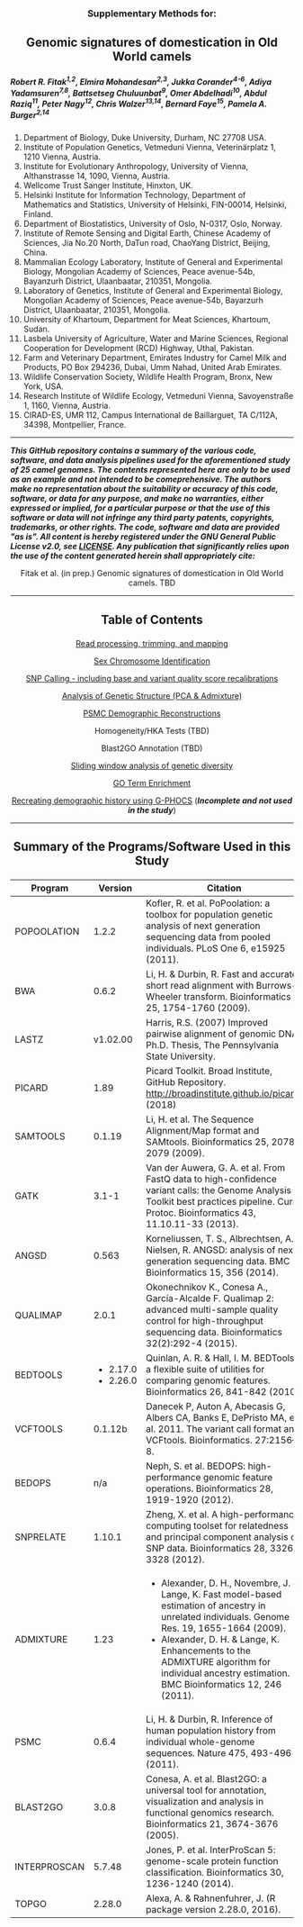 <h3><p align="center">Supplementary Methods for:</p></h3>
<h2><p align="center">Genomic signatures of domestication in Old World camels</p></h2>

<I><h5>Robert R. Fitak<sup>1,2</sup>, Elmira Mohandesan<sup>2,3</sup>, Jukka Corander<sup>4-6</sup>, Adiya Yadamsuren<sup>7,8</sup>, Battsetseg Chuluunbat<sup>9</sup>, Omer Abdelhadi<sup>10</sup>, Abdul Raziq<sup>11</sup>, Peter Nagy<sup>12</sup>, Chris Walzer<sup>13,14</sup>, Bernard Faye<sup>15</sup>, Pamela A. Burger<sup>2,14</sup></h5></I>

1. Department of Biology, Duke University, Durham, NC 27708 USA.
2. Institute of Population Genetics, Vetmeduni Vienna, Veterinärplatz 1, 1210 Vienna, Austria.
3. Institute for Evolutionary Anthropology, University of Vienna, Althanstrasse 14, 1090, Vienna, Austria.
4. Wellcome Trust Sanger Institute, Hinxton, UK.
5. Helsinki Institute for Information Technology, Department of Mathematics and Statistics, University of Helsinki, FIN-00014, Helsinki, Finland.
6. Department of Biostatistics, University of Oslo, N-0317, Oslo, Norway.
7. Institute of Remote Sensing and Digital Earth, Chinese Academy of Sciences, Jia No.20 North, DaTun road, ChaoYang District, Beijing, China.
8. Mammalian Ecology Laboratory, Institute of General and Experimental Biology, Mongolian Academy of Sciences, Peace avenue-54b, Bayanzurh District, Ulaanbaatar, 210351, Mongolia.
9. Laboratory of Genetics, Institute of General and Experimental Biology, Mongolian Academy of Sciences, Peace avenue-54b, Bayarzurh District, Ulaanbaatar, 210351, Mongolia.
 10. University of Khartoum, Department for Meat Sciences, Khartoum, Sudan.
11. Lasbela University of Agriculture, Water and Marine Sciences, Regional Cooperation for Development (RCD) Highway, Uthal, Pakistan.
12. Farm and Veterinary Department, Emirates Industry for Camel Milk and Products, PO Box 294236, Dubai, Umm Nahad, United Arab Emirates.
13. Wildlife Conservation Society, Wildlife Health Program, Bronx, New York, USA.
14. Research Institute of Wildlife Ecology, Vetmeduni Vienna, Savoyenstraße 1, 1160, Vienna, Austria.
15. CIRAD-ES, UMR 112, Campus International de Baillarguet, TA C/112A, 34398, Montpellier, France.

***
___This GitHub repository contains a summary of the various code, software, and data analysis pipelines used for the aforementioned study of 25 camel genomes. The contents represented here are only to be used as an example and not intended to be comeprehensive. The authors make no representation about the suitability or accuracy of this code, software, or data for any purpose, and make no warranties, either expressed or implied, for a particular purpose or that the use of this software or data will not infringe any third party patents, copyrights, trademarks, or other rights. The code, software and data are provided "as is". All content is hereby registered under the GNU General Public License v2.0, see [LICENSE](./LICENSE). Any publication that significantly relies upon the use of the content generated herein shall appropriately cite:___

<p align="center">Fitak et al. (in prep.) Genomic signatures of domestication in Old World camels. TBD</p>

***
  
<h2><p align="center">Table of Contents</p></h2>
<div align="center">
 
[Read processing, trimming, and mapping](./read_processing.md)

[Sex Chromosome Identification](./xy-scaffolds.md)

[SNP Calling - including base and variant quality score recalibrations](./SNP-calling.md)

[Analysis of Genetic Structure (PCA & Admixture)](./admixture.md)

[PSMC Demographic Reconstructions](./psmc.md)

Homogeneity/HKA Tests (TBD)

Blast2GO Annotation (TBD)

[Sliding window analysis of genetic diversity](./window_diversity.md)

[GO Term Enrichment](./GO_enrichment.md)

[Recreating demographic history using G-PHOCS](./g-phocs.md) \(___Incomplete and not used in the study___\)

</div>

***

<h2><p align="center">Summary of the Programs/Software Used in this Study</p></h2>  

| Program | Version | Citation |
| --- | --- | --- |
| POPOOLATION | 1.2.2 | Kofler, R. et al. PoPoolation: a toolbox for population genetic analysis of next generation sequencing data from pooled individuals. PLoS One 6, e15925 (2011). |
| BWA | 0.6.2 | Li, H. & Durbin, R. Fast and accurate short read alignment with Burrows-Wheeler transform. Bioinformatics 25, 1754-1760 (2009). |
| LASTZ | v1.02.00 | Harris, R.S. (2007) Improved pairwise alignment of genomic DNA. Ph.D. Thesis, The Pennsylvania State University. |
| PICARD | 1.89 | Picard Toolkit. Broad Institute, GitHub Repository. http://broadinstitute.github.io/picard/ (2018) |
| SAMTOOLS | 0.1.19 | Li, H. et al. The Sequence Alignment/Map format and SAMtools. Bioinformatics 25, 2078-2079 (2009). |
| GATK | 3.1-1 | Van der Auwera, G. A. et al. From FastQ data to high-confidence variant calls: the Genome Analysis Toolkit best practices pipeline. Curr. Protoc. Bioinformatics 43, 11.10.11-33 (2013). |
| ANGSD | 0.563 | Korneliussen, T. S., Albrechtsen, A. & Nielsen, R. ANGSD: analysis of next generation sequencing data. BMC Bioinformatics 15, 356 (2014). |
| QUALIMAP | 2.0.1 | Okonechnikov K., Conesa A., García-Alcalde F. Qualimap 2: advanced multi-sample quality control for high-throughput sequencing data. Bioinformatics 32(2):292-4 (2015). |
| BEDTOOLS | <ul><li>2.17.0</li><li>2.26.0</li></ul> | Quinlan, A. R. & Hall, I. M. BEDTools: a flexible suite of utilities for comparing genomic features. Bioinformatics 26, 841-842 (2010). |
| VCFTOOLS | 0.1.12b | Danecek P, Auton A, Abecasis G, Albers CA, Banks E, DePristo MA, et al. 2011. The variant call format and VCFtools. Bioinformatics. 27:2156–8. |
| BEDOPS | n/a | Neph, S. et al. BEDOPS: high-performance genomic feature operations. Bioinformatics 28, 1919-1920 (2012). |
| SNPRELATE | 1.10.1 | Zheng, X. et al. A high-performance computing toolset for relatedness and principal component analysis of SNP data. Bioinformatics 28, 3326-3328 (2012). |
| ADMIXTURE | 1.23 | <ul><li>Alexander, D. H., Novembre, J. & Lange, K. Fast model-based estimation of ancestry in unrelated individuals. Genome Res. 19, 1655-1664 (2009).</li><li>Alexander, D. H. & Lange, K. Enhancements to the ADMIXTURE algorithm for individual ancestry estimation. BMC Bioinformatics 12, 246 (2011).</li></ul> |
| PSMC | 0.6.4 | Li, H. & Durbin, R. Inference of human population history from individual whole-genome sequences. Nature 475, 493-496 (2011). |
| BLAST2GO | 3.0.8 | Conesa, A. et al. Blast2GO: a universal tool for annotation, visualization and analysis in functional genomics research. Bioinformatics 21, 3674-3676 (2005). |
| INTERPROSCAN | 5.7.48 | Jones, P. et al. InterProScan 5: genome-scale protein function classification. Bioinformatics 30, 1236-1240 (2014). |
| TOPGO | 2.28.0 | Alexa, A. & Rahnenfuhrer, J. (R package version 2.28.0, 2016). |
